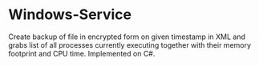 # Windows-Service
Create backup of file in encrypted form on given timestamp in XML and grabs list of all processes currently executing together with their memory footprint and CPU time. Implemented on C#.
